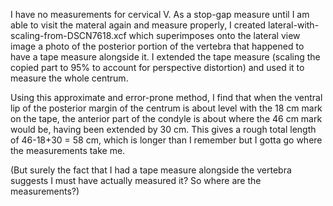 I have no measurements for cervical V. As a stop-gap measure until I
am able to visit the materal again and measure properly, I created
lateral-with-scaling-from-DSCN7618.xcf which superimposes onto the
lateral view image a photo of the posterior portion of the vertebra
that happened to have a tape measure alongside it. I extended the tape
measure (scaling the copied part to 95% to account for perspective
distortion) and used it to measure the whole centrum.

Using this approximate and error-prone method, I find that when the
ventral lip of the posterior margin of the centrum is about level with
the 18 cm mark on the tape, the anterior part of the condyle is about
where the 46 cm mark would be, having been extended by 30 cm. This
gives a rough total length of 46-18+30 = 58 cm, which is longer than I
remember but I gotta go where the measurements take me.

(But surely the fact that I had a tape measure alongside the vertebra
suggests I must have actually measured it? So where are the
measurements?)
